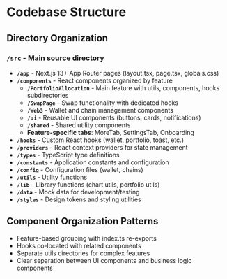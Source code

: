 # Codebase Structure

## Directory Organization

### `/src` - Main source directory

- **`/app`** - Next.js 13+ App Router pages (layout.tsx, page.tsx, globals.css)
- **`/components`** - React components organized by feature
  - **`/PortfolioAllocation`** - Main feature with utils, components, hooks subdirectories
  - **`/SwapPage`** - Swap functionality with dedicated hooks
  - **`/Web3`** - Wallet and chain management components
  - **`/ui`** - Reusable UI components (buttons, cards, notifications)
  - **`/shared`** - Shared utility components
  - **Feature-specific tabs**: MoreTab, SettingsTab, Onboarding
- **`/hooks`** - Custom React hooks (wallet, portfolio, toast, etc.)
- **`/providers`** - React context providers for state management
- **`/types`** - TypeScript type definitions
- **`/constants`** - Application constants and configuration
- **`/config`** - Configuration files (wallet, chains)
- **`/utils`** - Utility functions
- **`/lib`** - Library functions (chart utils, portfolio utils)
- **`/data`** - Mock data for development/testing
- **`/styles`** - Design tokens and styling utilities

## Component Organization Patterns

- Feature-based grouping with index.ts re-exports
- Hooks co-located with related components
- Separate utils directories for complex features
- Clear separation between UI components and business logic components
